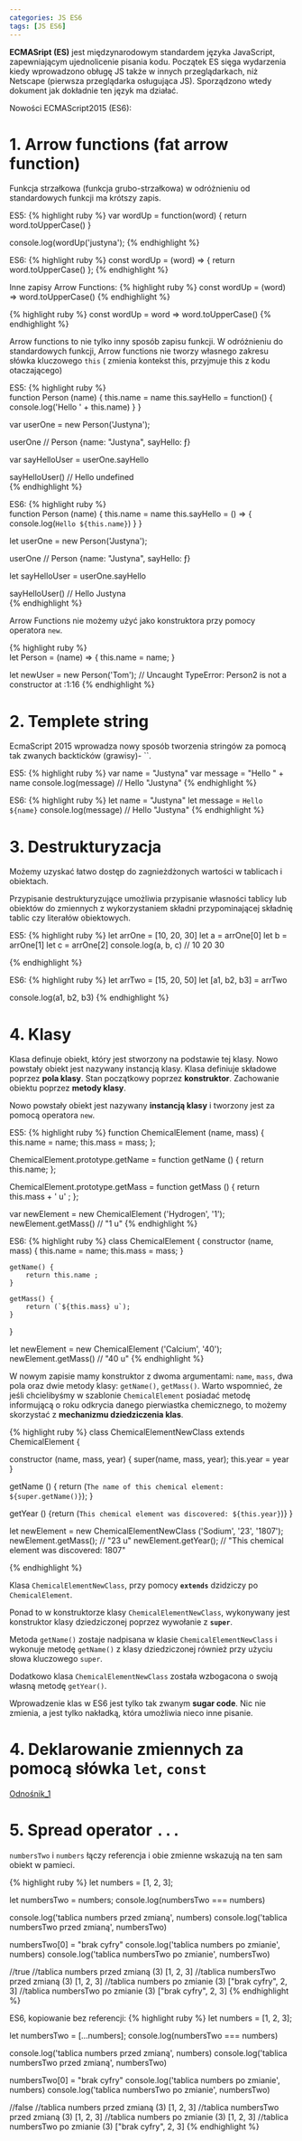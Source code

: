 ```yaml
---
categories: JS ES6
tags: [JS ES6]
---
```


**ECMASript (ES)** jest międzynarodowym standardem języka JavaScript, zapewniającym ujednolicenie pisania kodu.
Początek ES sięga wydarzenia kiedy wprowadzono obługę JS także w innych przeglądarkach, niż Netscape (pierwsza przeglądarka osługująca JS).
Sporządzono wtedy dokument jak dokładnie ten język ma działać.

Nowości ECMAScript2015 (ES6):

# **1. Arrow functions (fat arrow function)**

Funkcja strzałkowa (funkcja grubo-strzałkowa) w odróżnieniu od standardowych funkcji ma krótszy zapis.

ES5:
{% highlight ruby %}
var wordUp = function(word) {
	return word.toUpperCase()
}

console.log(wordUp('justyna');
{% endhighlight %}


ES6:
{% highlight ruby %}
const wordUp = (word) => {
    return word.toUpperCase()
};
{% endhighlight %}

Inne zapisy Arrow Functions:
{% highlight ruby %}
const wordUp = (word) =>
    word.toUpperCase()
{% endhighlight %}


{% highlight ruby %}
const wordUp = word =>
    word.toUpperCase()
{% endhighlight %}

Arrow functions to nie tylko inny sposób zapisu funkcji.
W odróżnieniu do standardowych funkcji, Arrow functions nie tworzy własnego
zakresu słówka kluczowego `this` ( zmienia kontekst this, przyjmuje this z kodu otaczającego)

ES5:
{% highlight ruby %}  
   function Person (name) {
       this.name = name
       this.sayHello = function() {
           console.log('Hello ' + this.name)
       }
   }
   
   var userOne = new Person('Justyna'); 
   
   userOne // Person {name: "Justyna", sayHello: ƒ}
   
   var sayHelloUser = userOne.sayHello
   
   sayHelloUser() // Hello 
                     undefined       
{% endhighlight %}


ES6:
{% highlight ruby %}  
  function Person (name) {
      this.name = name
      this.sayHello = () => {
          console.log(`Hello ${this.name}`)
      }
  }
  
  let userOne = new Person('Justyna'); 
  
  userOne // Person {name: "Justyna", sayHello: ƒ}
  
  let sayHelloUser = userOne.sayHello
  
  sayHelloUser() // Hello Justyna         
{% endhighlight %}


Arrow Functions nie możemy użyć jako konstruktora przy pomocy operatora `new`.

{% highlight ruby %}  
   let Person = (name) => {
       this.name = name;
   }
   
   let newUser = new Person('Tom'); // Uncaught TypeError: Person2 is not a constructor
                                        at <anonymous>:1:16
{% endhighlight %}
                               
# **2. Templete string**


EcmaScript 2015 wprowadza nowy sposób 
tworzenia stringów za pomocą tak zwanych backticków (grawisy)- ``.

ES5:
{% highlight ruby %}
var name = "Justyna"
var message = "Hello " + name
console.log(message)      // Hello "Justyna"
{% endhighlight %}

ES6:
{% highlight ruby %}
let name = "Justyna"
let message = `Hello ${name}`
console.log(message)      // Hello "Justyna"
{% endhighlight %}

# **3. Destrukturyzacja**

Możemy uzyskać łatwo dostęp do zagnieżdżonych wartości w tablicach i obiektach.

Przypisanie destrukturyzujące umożliwia przypisanie własności tablicy lub obiektów do zmiennych z wykorzystaniem składni przypominającej składnię tablic czy literałów obiektowych.


ES5:
{% highlight ruby %}
let arrOne = [10, 20, 30]
let a = arrOne[0]
let b = arrOne[1]
let c = arrOne[2]
console.log(a, b, c)        // 10 20 30

{% endhighlight %}

ES6:
{% highlight ruby %}
let arrTwo = [15, 20, 50]
let [a1, b2, b3] = arrTwo

console.log(a1, b2, b3)
{% endhighlight %}

# **4. Klasy**

Klasa definuje obiekt, który jest stworzony na podstawie tej klasy. Nowo powstały obiekt jest nazywany instancją klasy.
Klasa definiuje składowe poprzez **pola klasy**.
Stan początkowy poprzez **konstruktor**.
Zachowanie obiektu poprzez **metody klasy**.

Nowo powstały obiekt jest nazywany **instancją klasy** i tworzony jest za pomocą operatora `new`.

ES5:
{% highlight ruby %}
function ChemicalElement (name, mass) {
  this.name = name;
  this.mass = mass;
};

ChemicalElement.prototype.getName = function getName () {
  return this.name;
};

ChemicalElement.prototype.getMass = function getMass () {
  return this.mass + ' u' ;
};

var newElement = new ChemicalElement ('Hydrogen', '1');
newElement.getMass() // "1 u"
{% endhighlight %}

ES6:
{% highlight ruby %}
class ChemicalElement {
    constructor (name, mass) {
        this.name = name;
        this.mass = mass;
    }
    
    getName() {
        return this.name ;
    }
    
    getMass() {
        return (`${this.mass} u`);
    }
}

let newElement = new ChemicalElement ('Calcium', '40');
newElement.getMass() // "40 u"
{% endhighlight %}

W nowym zapisie mamy konstruktor z dwoma argumentami: `name`, `mass`, dwa pola oraz dwie metody klasy: `getName()`, `getMass()`.
Warto wspomnieć, że jeśli chcielibyśmy w szablonie `ChemicalElement` posiadać metodę informującą o roku odkrycia danego pierwiastka chemicznego,
to możemy skorzystać z **mechanizmu dziedziczenia klas**.

{% highlight ruby %}
class ChemicalElementNewClass extends ChemicalElement {

  constructor (name, mass, year) {
    super(name, mass, year); 
    this.year = year
  }

  getName () {
    return (`The name of this chemical element: ${super.getName()}`);
  }
  
  getYear () {return (`This chemical element was discovered: ${this.year}`)}
}

let newElement = new ChemicalElementNewClass ('Sodium', '23', '1807');
newElement.getMass(); // "23 u"
newElement.getYear(); // "This chemical element was discovered: 1807"

{% endhighlight %}

Klasa `ChemicalElementNewClass`, przy pomocy **`extends`** dzidziczy po `ChemicalElement`. 


Ponad to w konstruktorze klasy `ChemicalElementNewClass`, wykonywany jest konstruktor klasy dziedziczonej poprzez 
wywołanie z **`super`**. 


Metoda `getName()` zostaje nadpisana w klasie `ChemicalElementNewClass` i wykonuje
metodę `getName()` z klasy dziedziczonej również przy użyciu słowa kluczowego `super`. 
 
 
Dodatkowo klasa `ChemicalElementNewClass` została wzbogacona o swoją własną metodę `getYear()`.
 
 
  Wprowadzenie klas w ES6 jest tylko tak zwanym **sugar code**. 
  Nic nie zmienia, a jest tylko nakładką, która umożliwia nieco inne pisanie.
 
# **4. Deklarowanie zmiennych za pomocą słówka ```let```, ```const```**
[Odnośnik_1][Odnośnik_1]

[Odnośnik_1]: https://justynabed.github.io/Til//js/es6/let-const/

# **5. Spread operator ```...```** 

`numbersTwo` i `numbers` łączy referencja i obie zmienne wskazują na ten sam obiekt w pamieci.

{% highlight ruby %}
let numbers = [1, 2, 3];

let numbersTwo = numbers;
console.log(numbersTwo === numbers)

console.log('tablica numbers przed zmianą',  numbers)
console.log('tablica numbersTwo przed zmianą', numbersTwo)

numbersTwo[0] = "brak cyfry"
console.log('tablica numbers po zmianie', numbers)
console.log('tablica numbersTwo po zmianie', numbersTwo)

//true
//tablica numbers przed zmianą (3) [1, 2, 3]
//tablica numbersTwo przed zmianą (3) [1, 2, 3]
//tablica numbers po zmianie (3) ["brak cyfry", 2, 3]
//tablica numbersTwo po zmianie (3) ["brak cyfry", 2, 3]
{% endhighlight %}


ES6, kopiowanie bez referencji:
{% highlight ruby %}
let numbers = [1, 2, 3];

let numbersTwo = [...numbers];
console.log(numbersTwo === numbers)

console.log('tablica numbers przed zmianą',  numbers)
console.log('tablica numbersTwo przed zmianą', numbersTwo)

numbersTwo[0] = "brak cyfry"
console.log('tablica numbers po zmianie', numbers)
console.log('tablica numbersTwo po zmianie', numbersTwo)

//false
//tablica numbers przed zmianą (3) [1, 2, 3]
//tablica numbersTwo przed zmianą (3) [1, 2, 3]
//tablica numbers po zmianie (3) [1, 2, 3]
//tablica numbersTwo po zmianie (3) ["brak cyfry", 2, 3]
{% endhighlight %}

